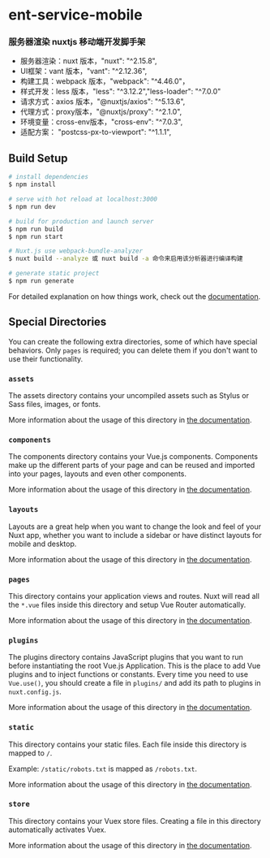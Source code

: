 <!--
 * @Author: jiashuangxi
 * @Date: 2022-04-05 20:20:18
 * @LastEditors: jiashuangxi
 * @LastEditTime: 2022-06-12 15:31:02
 * @Describe: 
-->
# ent-service-mobile

### 服务器渲染 nuxtjs 移动端开发脚手架

- 服务器渲染：nuxt 版本，"nuxt": "^2.15.8",
- UI框架：vant 版本，"vant": "^2.12.36",
- 构建工具：webpack 版本，"webpack": "^4.46.0"，
- 样式开发：less 版本，"less": "^3.12.2","less-loader": "^7.0.0"
- 请求方式：axios 版本，"@nuxtjs/axios": "^5.13.6",
- 代理方式：proxy版本，"@nuxtjs/proxy": "^2.1.0",
- 环境变量：cross-env版本，"cross-env": "^7.0.3",
- 适配方案： "postcss-px-to-viewport": "^1.1.1",

## Build Setup

```bash
# install dependencies
$ npm install

# serve with hot reload at localhost:3000
$ npm run dev

# build for production and launch server
$ npm run build
$ npm run start

# Nuxt.js use webpack-bundle-analyzer
$ nuxt build --analyze 或 nuxt build -a 命令来启用该分析器进行编译构建

# generate static project
$ npm run generate
```

For detailed explanation on how things work, check out the [documentation](https://nuxtjs.org).

## Special Directories

You can create the following extra directories, some of which have special behaviors. Only `pages` is required; you can delete them if you don't want to use their functionality.

### `assets`

The assets directory contains your uncompiled assets such as Stylus or Sass files, images, or fonts.

More information about the usage of this directory in [the documentation](https://nuxtjs.org/docs/2.x/directory-structure/assets).

### `components`

The components directory contains your Vue.js components. Components make up the different parts of your page and can be reused and imported into your pages, layouts and even other components.

More information about the usage of this directory in [the documentation](https://nuxtjs.org/docs/2.x/directory-structure/components).

### `layouts`

Layouts are a great help when you want to change the look and feel of your Nuxt app, whether you want to include a sidebar or have distinct layouts for mobile and desktop.

More information about the usage of this directory in [the documentation](https://nuxtjs.org/docs/2.x/directory-structure/layouts).


### `pages`

This directory contains your application views and routes. Nuxt will read all the `*.vue` files inside this directory and setup Vue Router automatically.

More information about the usage of this directory in [the documentation](https://nuxtjs.org/docs/2.x/get-started/routing).

### `plugins`

The plugins directory contains JavaScript plugins that you want to run before instantiating the root Vue.js Application. This is the place to add Vue plugins and to inject functions or constants. Every time you need to use `Vue.use()`, you should create a file in `plugins/` and add its path to plugins in `nuxt.config.js`.

More information about the usage of this directory in [the documentation](https://nuxtjs.org/docs/2.x/directory-structure/plugins).

### `static`

This directory contains your static files. Each file inside this directory is mapped to `/`.

Example: `/static/robots.txt` is mapped as `/robots.txt`.

More information about the usage of this directory in [the documentation](https://nuxtjs.org/docs/2.x/directory-structure/static).

### `store`

This directory contains your Vuex store files. Creating a file in this directory automatically activates Vuex.

More information about the usage of this directory in [the documentation](https://nuxtjs.org/docs/2.x/directory-structure/store).
